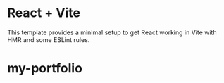 # React + Vite

This template provides a minimal setup to get React working in Vite with HMR and some ESLint rules.

# my-portfolio
